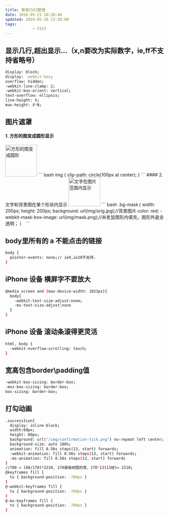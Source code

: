 ```yaml
---
title: 常用CSS3整理
date: 2016-05-21 10:20:40
updated: 2018-05-16 13:20:00
tags:
			- CSS3
---
```

## 显示几行,超出显示...（x,n要改为实际数字，ie,ff不支持省略号）
``` bash
display: block;
display: -webkit-box;
overflow: hidden;
-webkit-line-clamp: 2;
-webkit-box-orient: vertical;
text-overflow: ellipsis;
line-height: X;
max-height: X*N;
```

## 图片遮罩
#### 1. 方形的图变成圆形显示
<img src="/img/round.png" style="border: none;" alt="方形的图变成圆形" border="0" height="100" width="100"/>
``` bash
img {
  clip-path: circle(100px at center);
}
```
<!--more-->
#### 2. 文字和背景图在某个形状内显示
<img src="/img/mask.png" style="border: none;" alt="文字在图片范围内显示" border="0" height="91" width="100"/>
``` bash
.bg-mask｛
  width: 200px;
  height: 200px;
  background: url(img/orig.jpg);//背景图片
  color: red;
  -webkit-mask-box-image: url(img/mask.png);//米老鼠图形内填充，图形外是全透明；
｝
```

## body里所有的 a 不能点击的链接
``` bash
body {
  pointer-events: none;// ie9,ie10不支持.
}

```

## iPhone 设备 横屏字不要放大
``` bash
@media screen and (max-device-width: 1023px){
  body{
    -webkit-text-size-adjust:none;
    -ms-text-size-adjust:none
  }
}
```

## iPhone 设备 滚动条滚得更灵活
``` bash
html, body {
  -webkit-overflow-scrolling: touch;
}
```

## 宽高包含border\padding值
``` bash
-webkit-box-sizing: border-box;
-moz-box-sizing: border-box;
box-sizing: border-box;
```

## 打勾动画

<div class="successIcon"></div>

``` bash
.successIcon{
  display: inline-block;
  width:60px;
  height: 60px;
  background: url("/img/confirmation-tick.png") no-repeat left center;
  background-size: auto 100%;
  animation: fill 0.56s steps(13, start) forwards;
  -webkit-animation: fill 0.56s steps(13, start) forwards;
  -ms-animation: fill 0.56s steps(13, start) forwards
}
//780 = (60/170)*2210, 170是每帧图的宽，170*13(13帧)= 2210;
@keyframes fill {
  to { background-position: -780px }
}
@-webkit-keyframes fill {
  to { background-position: -780px }
}
@-ms-keyframes fill {
  to { background-position: -780px }
}

```